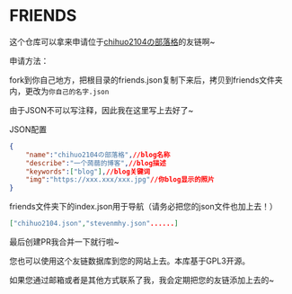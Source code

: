 # FRIENDS

这个仓库可以拿来申请位于[chihuo2104の部落格](https://moekonnyaku.com/friends)的友链啊~

申请方法：

fork到你自己地方，把根目录的friends.json复制下来后，拷贝到friends文件夹内，更改为`你自己的名字.json`

由于JSON不可以写注释，因此我在这里写上去好了~

JSON配置

```json
{
    "name":"chihuo2104の部落格",//blog名称
    "describe":"一个蒟蒻的博客",//blog描述
    "keywords":["blog"],//blog关键词
    "img":"https://xxx.xxx/xxx.jpg"//你blog显示的照片
}
```

friends文件夹下的index.json用于导航（请务必把您的json文件也加上去！）

```json
["chihuo2104.json","stevenmhy.json"......]
```
最后创建PR我合并一下就行啦~

您也可以使用这个友链数据库到您的网站上去。本库基于GPL3开源。

如果您通过邮箱或者是其他方式联系了我，我会定期把您的友链添加上去的~